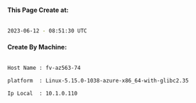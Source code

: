 
   
#### This Page Create at:

```bash

2023-06-12 - 08:51:30 UTC

```

#### Create By Machine:

```bash

Host Name : fv-az563-74

platform  : Linux-5.15.0-1038-azure-x86_64-with-glibc2.35

Ip Local  : 10.1.0.110

```


